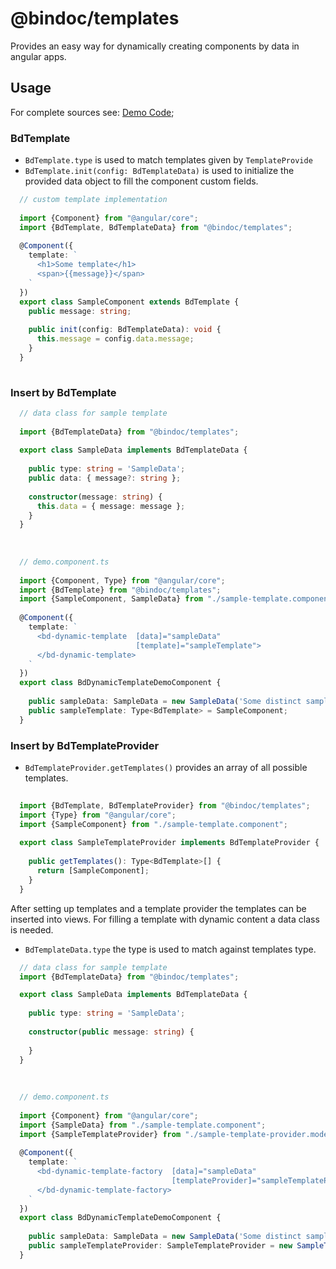 # @bindoc/templates

Provides an easy way for dynamically creating components by data in angular apps.

## Usage 

For complete sources see: [Demo Code](https://github.com/BinDoc-UG/bindoc-templates/tree/master/src/demo);

### BdTemplate

 - `BdTemplate.type` is used to match templates given by `TemplateProvide`
 - `BdTemplate.init(config: BdTemplateData)` is used to initialize the provided data object to fill the component custom fields.

```typescript
  // custom template implementation 
  
  import {Component} from "@angular/core";
  import {BdTemplate, BdTemplateData} from "@bindoc/templates";
  
  @Component({
    template: `
      <h1>Some template</h1>
      <span>{{message}}</span>
    `
  })
  export class SampleComponent extends BdTemplate {  
    public message: string;
     
    public init(config: BdTemplateData): void {
      this.message = config.data.message;
    }
  }
  
``` 

### Insert by BdTemplate


```typescript
  // data class for sample template
  
  import {BdTemplateData} from "@bindoc/templates";
  
  export class SampleData implements BdTemplateData {
    
    public type: string = 'SampleData';
    public data: { message?: string };
  
    constructor(message: string) {
      this.data = { message: message };
    }
  }
  
  
  
  // demo.component.ts 
  
  import {Component, Type} from "@angular/core";
  import {BdTemplate} from "@bindoc/templates";
  import {SampleComponent, SampleData} from "./sample-template.component";
  
  @Component({
    template: `
      <bd-dynamic-template  [data]="sampleData" 
                            [template]="sampleTemplate">
      </bd-dynamic-template>
    `
  })
  export class BdDynamicTemplateDemoComponent {
  
    public sampleData: SampleData = new SampleData('Some distinct sample data added through extension class');
    public sampleTemplate: Type<BdTemplate> = SampleComponent;
  }

``` 

### Insert by BdTemplateProvider


- `BdTemplateProvider.getTemplates()` provides an array of all possible templates.  

```typescript
  
  import {BdTemplate, BdTemplateProvider} from "@bindoc/templates";
  import {Type} from "@angular/core";
  import {SampleComponent} from "./sample-template.component";
  
  export class SampleTemplateProvider implements BdTemplateProvider {
  
    public getTemplates(): Type<BdTemplate>[] {
      return [SampleComponent];
    }
  }

``` 

After setting up templates and a template provider the templates can be inserted into views.
For filling a template with dynamic content a data class is needed. 

- `BdTemplateData.type` the type is used to match against templates type.

```typescript
  // data class for sample template
  import {BdTemplateData} from "@bindoc/templates";

  export class SampleData implements BdTemplateData {
    
    public type: string = 'SampleData';
  
    constructor(public message: string) {
  
    }
  }
  
  
  
  // demo.component.ts 
  
  import {Component} from "@angular/core";
  import {SampleData} from "./sample-template.component";
  import {SampleTemplateProvider} from "./sample-template-provider.model";
  
  @Component({
    template: `
      <bd-dynamic-template-factory  [data]="sampleData"
                                    [templateProvider]="sampleTemplateProvider">
      </bd-dynamic-template-factory>
    `
  })
  export class BdDynamicTemplateDemoComponent {
  
    public sampleData: SampleData = new SampleData('Some distinct sample data added through extension class');
    public sampleTemplateProvider: SampleTemplateProvider = new SampleTemplateProvider();
  }

``` 

